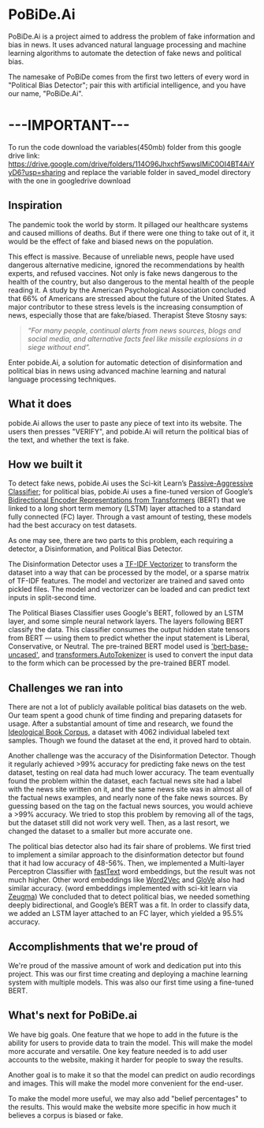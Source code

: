 # PoBiDe.Ai


PoBiDe.Ai is a project aimed to address the problem of fake information and bias in news. It uses advanced natural language processing and machine learning algorithms to automate the detection of fake news and political bias.

The namesake of PoBiDe comes from the first two letters of every word in "Political Bias Detector"; pair this with artificial intelligence, and you have our name, "PoBiDe.Ai".

# ---IMPORTANT--- #
To run the code download the variables(450mb) folder from this google drive link: https://drive.google.com/drive/folders/114O96Jhxchf5wwsIMiC0OI4BT4AiYyD6?usp=sharing
and replace the variable folder in saved_model directory with the one in googledrive download

## Inspiration

The pandemic took the world by storm. It pillaged our healthcare systems and caused millions of deaths. But if there were one thing to take out of it, it would be the effect of fake and biased news on the population.

This effect is massive. Because of unreliable news, people have used dangerous alternative medicine, ignored the recommendations by health experts, and refused vaccines. Not only is fake news dangerous to the health of the country, but also dangerous to the mental health of the people reading it.  A study by the American Psychological Association concluded that 66% of Americans are stressed about the future of the United States. A major contributor to these stress levels is the increasing consumption of news, especially those that are fake/biased. Therapist Steve Stosny says:

>_“For many people, continual alerts from news sources, blogs and social media, and alternative facts feel like missile explosions in a siege without end”._



Enter pobide.Ai, a solution for automatic detection of disinformation and political bias in news using advanced machine learning and natural language processing techniques. 

## What it does

pobide.Ai allows the user to paste any piece of text into its website.  The users then presses "VERIFY", and pobide.Ai will return the political bias of the text, and whether the text is fake.


## How we built it


To detect fake news, pobide.Ai uses the Sci-kit Learn’s [Passive-Aggressive Classifier](https://scikit-learn.org/stable/modules/generated/sklearn.linear_model.PassiveAggressiveClassifier.html); for political bias, pobide.Ai uses a fine-tuned version of Google’s [Bidirectional Encoder Representations from Transformers](https://github.com/google-research/bert) (BERT) that we linked to a long short term memory (LSTM) layer attached to a standard fully connected (FC) layer.  Through a vast amount of testing, these models had the best accuracy on test datasets.

As one may see, there are two parts to this problem, each requiring a detector, a Disinformation, and Political Bias Detector. 

The Disinformation Detector uses a [TF-IDF Vectorizer](https://medium.com/@cmukesh8688/tf-idf-vectorizer-scikit-learn-dbc0244a911a) to transform the dataset into a way that can be processed by the model, or a sparse matrix of TF-IDF features. The model and vectorizer are trained and saved onto pickled files. The model and vectorizer can be loaded and can predict text inputs in split-second time.


The Political Biases Classifier uses Google's BERT, followed by an LSTM layer, and some simple neural network layers. The layers following BERT classify the data. This classifier consumes the output hidden state tensors from BERT — using them to predict whether the input statement is Liberal, Conservative, or Neutral. The pre-trained BERT model used is ['bert-base-uncased'](https://huggingface.co/bert-base-uncased), and [transformers.AutoTokenizer](https://huggingface.co/transformers/model_doc/auto.html) is used to convert the input data to the form which can be processed by the pre-trained BERT model.




## Challenges we ran into

There are not a lot of publicly available political bias datasets on the web. Our team spent a good chunk of time finding and preparing datasets for usage. After a substantial amount of time and research, we found the [Ideological Book Corpus](https://people.cs.umass.edu/~miyyer/ibc/index.html), a dataset with 4062 individual labeled text samples. Though we found the dataset at the end, it proved hard to obtain.

Another challenge was the accuracy of the Disinformation Detector. Though it regularly achieved >99% accuracy for predicting fake news on the test dataset, testing on real data had much lower accuracy. The team eventually found the problem within the dataset, each factual news site had a label with the news site written on it, and the same news site was in almost all of the factual news examples, and nearly none of the fake news sources. By guessing based on the tag on the factual news sources, you would achieve a >99% accuracy. We tried to stop this problem by removing all of the tags, but the dataset still did not work very well. Then, as a last resort, we changed the dataset to a smaller but more accurate one.

The political bias detector also had its fair share of problems. We first tried to implement a similar approach to the disinformation detector but found that it had low accuracy of 48-56%. Then, we implemented a Multi-layer Perceptron Classifier with [fastText](https://fasttext.cc/) word embeddings, but the result was not much higher. Other word embeddings like [Word2Vec](https://en.wikipedia.org/wiki/Word2vec) and [GloVe](https://nlp.stanford.edu/projects/glove/) also had similar accuracy. (word embeddings implemented with sci-kit learn via [Zeugma](https://github.com/nkthiebaut/zeugma)) We concluded that to detect political bias, we needed something deeply bidirectional, and Google’s BERT was a fit. In order to classify data, we added an LSTM layer attached to an FC layer, which yielded a 95.5% accuracy.



## Accomplishments that we're proud of

We're proud of the massive amount of work and dedication put into this project. This was our first time creating and deploying a machine learning system with multiple models. This was also our first time using a fine-tuned BERT.


## What's next for PoBiDe.ai

We have big goals. One feature that we hope to add in the future is the ability for users to provide data to train the model. This will make the model more accurate and versatile. One key feature needed is to add user accounts to the website, making it harder for people to sway the results.

Another goal is to make it so that the model can predict on audio recordings and images. This will make the model more convenient for the end-user.

To make the model more useful, we may also add "belief percentages" to the results. This would make the website more specific in how much it believes a corpus is biased or fake.

